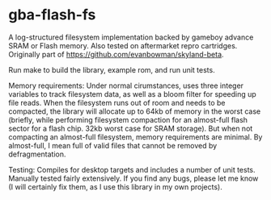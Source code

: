 # gba-flash-fs

A log-structured filesystem implementation backed by gameboy advance SRAM or Flash memory. Also tested on aftermarket repro cartridges.
Originally part of https://github.com/evanbowman/skyland-beta.


Run make to build the library, example rom, and run unit tests.


Memory requirements:
Under normal cirumstances, uses three integer variables to track filesystem data, as well as a bloom filter for speeding up file reads. When the filesystem runs out of room and needs to be compacted, the library will allocate up to 64kb of memory in the worst case (briefly, while performing filesystem compaction for an almost-full flash sector for a flash chip. 32kb worst case for SRAM storage). But when not compacting an almost-full filesystem, memory requirements are minimal. By almost-full, I mean full of valid files that cannot be removed by defragmentation.


Testing:
Compiles for desktop targets and includes a number of unit tests. Manually tested fairly extensively. If you find any bugs, please let me know (I will certainly fix them, as I use this library in my own projects).
